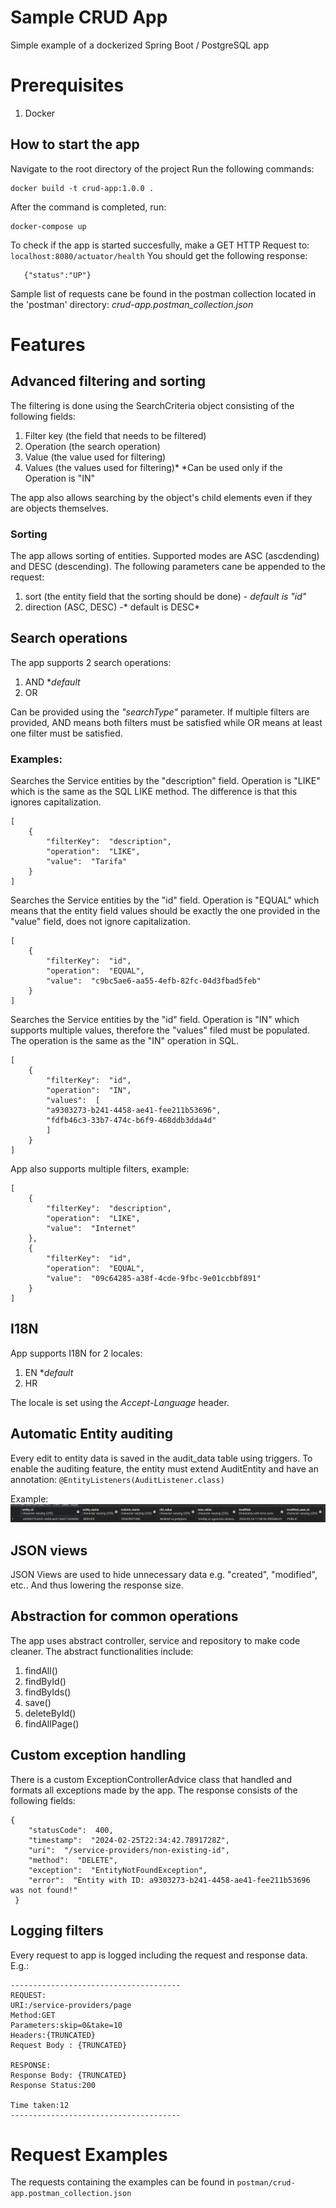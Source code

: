 # Sample CRUD App
Simple example of a dockerized Spring Boot / PostgreSQL app

# Prerequisites

1. Docker

## How to start the app
Navigate to the root directory of the project
Run the following commands:

    docker build -t crud-app:1.0.0 .
After the command is completed, run:

    docker-compose up  
To check if the app is started succesfully, make a GET HTTP Request to: `localhost:8080/actuator/health`
You should get the following response:

       {"status":"UP"}
Sample list of requests cane be found in the postman collection located in the 'postman' directory:
*crud-app.postman_collection.json*

# Features
## Advanced filtering and sorting
The filtering is done using the SearchCriteria object consisting of the following fields:

1. Filter key (the field that needs to be filtered)
2. Operation (the search operation)
3. Value (the value used for filtering)
4. Values (the values used for filtering)*
   *Can be used only if the Operation is "IN"

The app also allows searching by the object's child elements even if they are objects themselves.

### Sorting
The app allows sorting of entities. Supported modes are ASC (ascdending) and DESC (descending).
The following parameters cane be appended to the request:

1. sort (the entity field that the sorting should be done)  -  *default is "id"*
2. direction (ASC, DESC)  -* default is DESC*

## Search operations
The app supports 2 search operations:

1. AND **default*
2. OR

Can be provided using the *"searchType"* parameter.
If multiple filters are provided, AND means both filters must be satisfied while OR means at least one filter must be satisfied.

### Examples:
Searches the Service entities by the "description" field.
Operation is "LIKE" which is the same as the SQL LIKE method. The difference is that this ignores capitalization.

    [
	    {
		    "filterKey":  "description",
		    "operation":  "LIKE",
		    "value":  "Tarifa"
	    }
    ]
Searches the Service entities by the "id" field.
Operation is "EQUAL" which means that the entity field values should be exactly the one provided in the "value" field, does not ignore capitalization.

    [
	    {
		    "filterKey":  "id",
		    "operation":  "EQUAL",
		    "value":  "c9bc5ae6-aa55-4efb-82fc-04d3fbad5feb"
	    }
    ]
Searches the Service entities by the "id" field.
Operation is "IN" which supports multiple values, therefore the "values" filed must be populated. The operation is the same as the "IN" operation in SQL.

    [
	    {
		    "filterKey":  "id",
		    "operation":  "IN",
		    "values":  [
		    "a9303273-b241-4458-ae41-fee211b53696",
		    "fdfb46c3-33b7-474c-b6f9-468ddb3dda4d"
		    ]
	    }
    ]

App also supports multiple filters, example:

    [
	    {
		    "filterKey":  "description",
		    "operation":  "LIKE",
		    "value":  "Internet"
	    },
	    {
		    "filterKey":  "id",
		    "operation":  "EQUAL",
		    "value":  "09c64285-a38f-4cde-9fbc-9e01ccbbf891"
	    }
    ]

## I18N
App supports I18N for 2 locales:

1. EN **default*
2. HR

The locale is set using the *Accept-Language* header.


## Automatic Entity auditing
Every edit to entity data is saved in the audit_data table using triggers.
To enable the auditing feature, the entity must extend AuditEntity and have an annotation: `@EntityListeners(AuditListener.class)`

Example: ![img.png](img.png)


## JSON views
JSON Views are used to hide unnecessary data e.g. "created", "modified", etc.. And thus lowering the response size.

## Abstraction for common operations
The app uses abstract controller, service and repository to make code cleaner.
The abstract functionalities include:

1. findAll()
2. findById()
3. findByIds()
4. save()
5. deleteById()
6. findAllPage()

## Custom exception handling
There is a custom ExceptionControllerAdvice class that handled and formats all exceptions made by the app. The response consists of the following fields:

    {
        "statusCode":  400,
        "timestamp":  "2024-02-25T22:34:42.7891728Z",
        "uri":  "/service-providers/non-existing-id",
        "method":  "DELETE",
        "exception":  "EntityNotFoundException",
        "error":  "Entity with ID: a9303273-b241-4458-ae41-fee211b53696 was not found!"
     }

## Logging filters
Every request to app is logged including the request and response data. E.g.:

    --------------------------------------
    REQUEST:
    URI:/service-providers/page
    Method:GET
    Parameters:skip=0&take=10
    Headers:{TRUNCATED}
    Request Body : {TRUNCATED}

    RESPONSE:
    Response Body: {TRUNCATED}
    Response Status:200

    Time taken:12
    --------------------------------------

# Request Examples
The requests containing the examples can be found in `postman/crud-app.postman_collection.json`